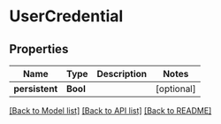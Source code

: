 # UserCredential

## Properties
Name | Type | Description | Notes
------------ | ------------- | ------------- | -------------
**persistent** | **Bool** |  | [optional] 

[[Back to Model list]](../README.md#documentation-for-models) [[Back to API list]](../README.md#documentation-for-api-endpoints) [[Back to README]](../README.md)


